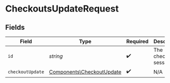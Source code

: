 # CheckoutsUpdateRequest


## Fields

| Field                                                                  | Type                                                                   | Required                                                               | Description                                                            |
| ---------------------------------------------------------------------- | ---------------------------------------------------------------------- | ---------------------------------------------------------------------- | ---------------------------------------------------------------------- |
| `id`                                                                   | *string*                                                               | :heavy_check_mark:                                                     | The checkout session ID.                                               |
| `checkoutUpdate`                                                       | [Components\CheckoutUpdate](../../Models/Components/CheckoutUpdate.md) | :heavy_check_mark:                                                     | N/A                                                                    |